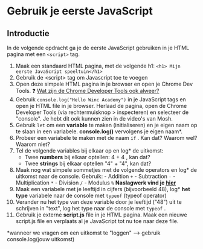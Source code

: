 # Gebruik je eerste JavaScript

## Introductie

In de volgende opdracht ga je de eerste JavaScript gebruiken in je HTML pagina met een `<script>` tag.

1. Maak een standaard HTML pagina, met de volgende h1: `<h1> Mijn eerste JavaScript speeltuin</h1>`
2. Gebruik de &lt;script&gt; tag om Javascript toe te voegen
3. Open deze simpele HTML pagina in je browser en open je Chrome Dev Tools. ❓ [Wat zijn de Chrome Developer Tools ook alweer?](https://developers.google.com/web/tools/chrome-devtools/open)
4. Gebruik `console.log("Hello Winc Academy")` in je JavaScript tags en open je HTML file in je browser.
   Herlaad de pagina, open de Chrome Developer Tools (via rechtermuisknop > inspecteren) en selecteer de "console". Je hebt dit ook kunnen zien in de video's van Mosh.
5. Gebruik `let` om een **variable** te maken (initialiseren) en je eigen naam op te slaan in een variabele.
   **console.log()** vervolgens je eigen naam\*.
6. Probeer een variabele te maken met de naam `if` . Kan dat? Waarom wel? Waarom niet?
7. Tel de volgende variables bij elkaar op en log\* de uitkomst:
   - Twee **numbers** bij elkaar optellen: 4 + 4 , kan dat?
   - Twee **strings** bij elkaar optellen "4" + "4", kan dat?
8. Maak nog wat simpele sommetjes met de volgende operators en log\* de uitkomst naar de console. Gebruik: - Addition `+` - Subtraction `-` - Multiplication `*` - Division `/` - Modulus `%`
   **Naslagwerk vind je [hier](https://www.w3schools.com/JSREF/jsref_operators.asp)**
9. Maak een variabele met je leeftijd in cijfers (bijvoorbeeld 48), log\* **het type** variabele naar de console met `typeof` (typeof operator)
10. Verander nu het type van deze variable door je leeftijd ("48") uit te schrijven in "text", log het type naar de console met `typeof` .
11. Gebruik je externe **script.js** file in je HTML pagina. Maak een nieuwe script.js file en verplaats al je JavaScript tot nu toe naar deze file.

\*wanneer we vragen om een uitkomst te "loggen" —> gebruik console.log(jouw uitkomst)
